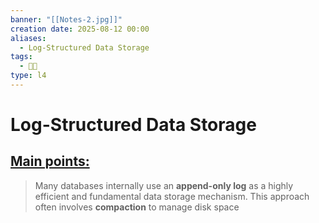 ```yaml
---
banner: "[[Notes-2.jpg]]"
creation date: 2025-08-12 00:00
aliases:
  - Log-Structured Data Storage
tags:
  - 👨‍💻
type: l4
---
```

# Log-Structured Data Storage
## <u>Main points:</u>
> Many databases internally use an **append-only log** as a highly efficient and fundamental data storage mechanism. This approach often involves **compaction** to manage disk space